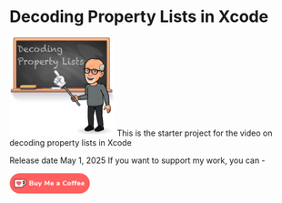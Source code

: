 # Decoding Property Lists in Xcode

![Thumbnail](Images/1.%20Decoding%20Property%20Lists.png) This is the starter project for the video on decoding property lists in Xcode

Release date May 1, 2025
If you want to support my work, you can - </br>

<a href='https://ko-fi.com/Z8Z22WRVG' target='_blank'><img height='36' style='border:0px;height:36px;' src='Images/kofi3.png' border='0' alt='Buy Me a Coffee at ko-fi.com' /></a>

